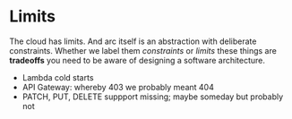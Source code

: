 # Limits

The cloud has limits. And arc itself is an abstraction with deliberate constraints. Whether we label them *constraints* or *limits* these things are **tradeoffs** you need to be aware of designing a software architecture.

- Lambda cold starts
- API Gateway: whereby 403 we probably meant 404
- PATCH, PUT, DELETE suppport missing; maybe someday but probably not
